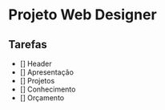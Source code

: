 # Projeto Web Designer

## Tarefas

 - [] Header
 - [] Apresentação
 - [] Projetos
 - [] Conhecimento
 - []  Orçamento